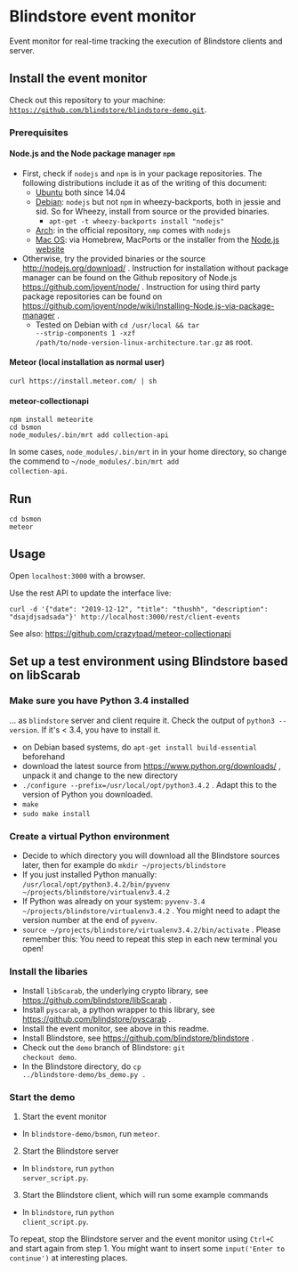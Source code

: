 # Blindstore event monitor

Event monitor for real-time tracking the execution of Blindstore clients and server.

## Install the event monitor

Check out this repository to your machine: <code>https://github.com/blindstore/blindstore-demo.git</code>.

### Prerequisites

#### Node.js and the Node package manager `npm`

* First, check if `nodejs` and `npm` is in your package repositories. The following distributions include it as of the writing of this document: 
  * [Ubuntu](http://packages.ubuntu.com/search?keywords=nodejs&searchon=names&suite=trusty&section=all) both since 14.04
  * [Debian](https://packages.debian.org/search?lang=de&searchon=names&keywords=nodejs): `nodejs` but not `npm` in wheezy-backports, both in jessie and sid. So for Wheezy, install from source or the provided binaries.
    * <code>apt-get -t wheezy-backports install "nodejs"</code>
  * [Arch](https://www.archlinux.org/packages/?q=nodejs): in the official repository, `nmp` comes with `nodejs`
  * [Mac OS](https://github.com/joyent/node/wiki/installing-node.js-via-package-manager#osx): via Homebrew, MacPorts or the installer from the [Node.js website](http://nodejs.org/download/)
* Otherwise, try the provided binaries or the source http://nodejs.org/download/ . Instruction for installation without package manager can be found on the Github repository of Node.js https://github.com/joyent/node/ . Instruction for using third party package repositories can be found on https://github.com/joyent/node/wiki/Installing-Node.js-via-package-manager .
  * Tested on Debian with <code>cd /usr/local && tar --strip-components 1 -xzf /path/to/node-version-linux-architecture.tar.gz</code> as root.

#### Meteor (local installation as normal user)

    curl https://install.meteor.com/ | sh

#### meteor-collectionapi

    npm install meteorite
    cd bsmon
    node_modules/.bin/mrt add collection-api

In some cases, <code>node_modules/.bin/mrt</code> in in your home directory, so change the commend to <code>~/node_modules/.bin/mrt add collection-api</code>.

## Run

    cd bsmon
    meteor

## Usage

Open `localhost:3000` with a browser.

Use the rest API to update the interface live:

    curl -d '{"date": "2019-12-12", "title": "thushh", "description": "dsajdjsadsada"}' http://localhost:3000/rest/client-events

See also: https://github.com/crazytoad/meteor-collectionapi

## Set up a test environment using Blindstore based on libScarab

### Make sure you have Python 3.4 installed

… as `blindstore` server and client require it. Check the output of `python3 --version`. If it's < 3.4, you have to install it.

* on Debian based systems, do `apt-get install build-essential` beforehand
* download the latest source from https://www.python.org/downloads/ , unpack it and change to the new directory
* `./configure --prefix=/usr/local/opt/python3.4.2` . Adapt this to the version of Python you downloaded.
* `make`
* `sudo make install`

### Create a virtual Python environment

* Decide to which directory you will download all the Blindstore sources later, then for example do `mkdir ~/projects/blindstore`
* If you just installed Python manually: `/usr/local/opt/python3.4.2/bin/pyvenv ~/projects/blindstore/virtualenv3.4.2`
* If Python was already on your system: `pyvenv-3.4 ~/projects/blindstore/virtualenv3.4.2` . You might need to adapt the version number at the end of `pyvenv`.
* `source ~/projects/blindstore/virtualenv3.4.2/bin/activate` . Please remember this: You need to repeat this step in each new terminal you open!

### Install the libaries

* Install `libScarab`, the underlying crypto library, see https://github.com/blindstore/libScarab .
* Install `pyscarab`, a python wrapper to this library, see https://github.com/blindstore/pyscarab .
* Install the event monitor, see above in this readme.
* Install Blindstore, see https://github.com/blindstore/blindstore .
* Check out the `demo` branch of Blindstore: <code>git checkout demo</code>.
* In the Blindstore directory, do <code>cp ../blindstore-demo/bs_demo.py .</code>

### Start the demo

1. Start the event monitor
  * In `blindstore-demo/bsmon`, run <code>meteor</code>.
2. Start the Blindstore server
  * In `blindstore`, run <code>python server_script.py</code>.
3. Start the Blindstore client, which will run some example commands
  * In `blindstore`, run <code>python client_script.py</code>.

To repeat, stop the Blindstore server and the event monitor using `Ctrl+C` and start again from step 1.
You might want to insert some `input('Enter to continue')` at interesting places.
